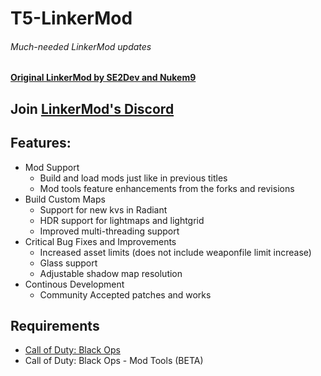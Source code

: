 # T5-LinkerMod
###### Much-needed LinkerMod updates
#### [Original LinkerMod by SE2Dev and Nukem9](https://github.com/Nukem9/LinkerMod)

## Join [LinkerMod's Discord](https://discord.com/invite/e4hfPvdepx)

## Features:
- Mod Support
    - Build and load mods just like in previous titles
    - Mod tools feature enhancements from the forks and revisions
-  Build Custom Maps
    - Support for new kvs in Radiant
    - HDR support for lightmaps and lightgrid
    - Improved multi-threading support
- Critical Bug Fixes and Improvements
    - Increased asset limits (does not include weaponfile limit increase)
    - Glass support
    - Adjustable shadow map resolution
 - Continous Development
    - Community Accepted patches and works

## Requirements
- [Call of Duty: Black Ops](http://store.steampowered.com/app/42700/)
- Call of Duty: Black Ops - Mod Tools (BETA)
